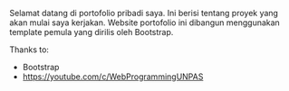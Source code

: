 Selamat datang di portofolio pribadi saya. Ini berisi tentang proyek yang akan mulai saya kerjakan. Website portofolio ini dibangun menggunakan template pemula yang dirilis oleh Bootstrap.

Thanks to:
- Bootstrap 
- https://youtube.com/c/WebProgrammingUNPAS
